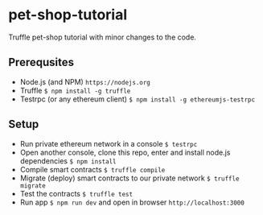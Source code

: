 # pet-shop-tutorial

Truffle pet-shop tutorial with minor changes to the code.

## Prerequsites

* Node.js (and NPM) `https://nodejs.org`
* Truffle `$ npm install -g truffle`
* Testrpc (or any ethereum client) `$ npm install -g ethereumjs-testrpc`

## Setup

- Run private ethereum network in a console `$ testrpc`
- Open another console, clone this repo, enter and install node.js dependencies `$ npm install`
- Compile smart contracts `$ truffle compile`
- Migrate (deploy) smart contracts to our private network `$ truffle migrate`
- Test the contracts `$ truffle test`
- Run app `$ npm run dev` and open in browser `http://localhost:3000`

